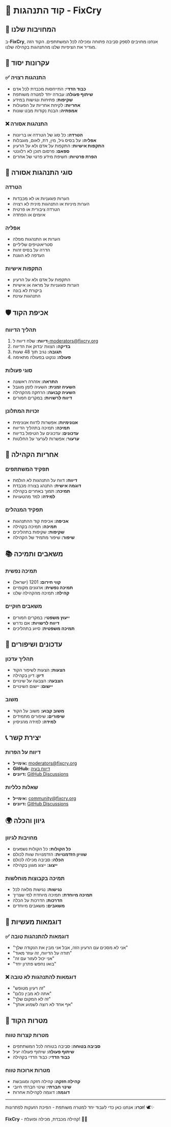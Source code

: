 # 🤝 קוד התנהגות - FixCry

## 🎯 המחויבות שלנו

ב-**FixCry**, אנחנו מחויבים לספק סביבה פתוחה ומכילה לכל המשתתפים. הקוד הזה מגדיר את הציפיות שלנו מהתנהגות בקהילה שלנו.

## 🌟 עקרונות יסוד

### ✅ התנהגות רצויה

- **כבוד הדדי:** התייחסות מכבדת לכל אדם
- **שיתוף פעולה:** עבודה יחד למטרה משותפת
- **שקיפות:** פתיחות ונגישות במידע
- **אחריות:** לקיחת אחריות על הפעולות
- **אמפתיה:** הבנת נקודות מבט שונות

### ❌ התנהגות אסורה

- **הטרדה:** כל סוג של הטרדה או בריונות
- **אפליה:** על בסיס גיל, מין, דת, לאום, מוגבלות
- **התקפות אישיות:** התקפות על אדם ולא על הרעיון
- **ספאם:** פרסום תוכן לא רלוונטי
- **הפרת פרטיות:** חשיפת מידע פרטי של אחרים

## 🚫 סוגי התנהגות אסורה

### הטרדה

- הערות פוגעניות או לא מכבדות
- הערות מיניות או התנהגות מינית לא רצויה
- הטרדה ציבורית או פרטית
- איומים או הפחדה

### אפליה

- הערות או התנהגות מפלה
- סטריאוטיפים שליליים
- הדרה על בסיס זהות
- העדפה לא הוגנת

### התקפות אישיות

- התקפות על אדם ולא על הרעיון
- הערות פוגעניות על מראה או אישיות
- ביקורת לא בונה
- התנהגות עוינת

## 🛡️ אכיפת הקוד

### תהליך הדיווח

1. **דיווח:** שלח דיווח ל<-moderators@fixcry.org>
2. **בדיקה:** הצוות יבדוק את הדיווח
3. **תגובה:** נגיב תוך 48 שעות
4. **פעולה:** ננקוט בפעולה מתאימה

### סוגי פעולות

- **התראה:** אזהרה ראשונה
- **השעיה זמנית:** השעיה לזמן מוגבל
- **השעיה קבועה:** הרחקה מהקהילה
- **דיווח לרשויות:** במקרים חמורים

### זכויות המתלונן

- **אנונימיות:** אפשרות לדווח אנונימית
- **תמיכה:** תמיכה בתהליך הדיווח
- **עדכונים:** עדכונים על הטיפול בדיווח
- **ערעור:** אפשרות לערער על החלטות

## 🤝 אחריות הקהילה

### תפקיד המשתתפים

- **דיווח:** דווח על התנהגות לא הולמת
- **דוגמה אישית:** התנהג בצורה מכבדת
- **תמיכה:** תמוך באחרים בקהילה
- **למידה:** למד מהטעויות

### תפקיד המנהלים

- **אכיפה:** אכיפת קוד ההתנהגות
- **תמיכה:** תמיכה בקהילה
- **שקיפות:** שקיפות בתהליכים
- **שיפור:** שיפור מתמיד של הקהילה

## 📚 משאבים ותמיכה

### תמיכה נפשית

- **קווי חירום:** 1201 (ישראל)
- **תמיכה נפשית:** ארגונים מקומיים
- **קהילה:** תמיכה מהקהילה שלנו

### משאבים חוקיים

- **ייעוץ משפטי:** במקרים חמורים
- **דיווח לרשויות:** אם נדרש
- **תמיכה משפטית:** סיוע בתהליכים

## 🔄 עדכונים ושיפורים

### תהליך עדכון

- **הצעות:** הצעות לשיפור הקוד
- **דיון:** דיון בקהילה
- **הצבעה:** הצבעה על שינויים
- **יישום:** יישום השינויים

### משוב

- **משוב קבוע:** משוב על הקוד
- **שיפורים:** שיפורים מתמידים
- **למידה:** למידה מהניסיון

## 📞 יצירת קשר

### דיווח על הפרות

- **אימייל:** <moderators@fixcry.org>
- **GitHub:** [דיווח בעיה](https://github.com/AnLoMinus/PublicVoiceHub/issues/new?template=bug_report.md)
- **דיונים:** [GitHub Discussions](https://github.com/AnLoMinus/PublicVoiceHub/discussions)

### שאלות כלליות

- **אימייל:** <community@fixcry.org>
- **דיונים:** [GitHub Discussions](https://github.com/AnLoMinus/PublicVoiceHub/discussions)

## 🌍 גיוון והכלה

### מחויבות לגיוון

- **כל הקולות:** כל הקולות נשמעים
- **שוויון הזדמנויות:** הזדמנויות שוות לכולם
- **הכלה:** סביבה מכילה לכולם
- **ייצוג:** ייצוג מגוון בקהילה

### תמיכה בקבוצות מוחלשות

- **נגישות:** נגישות מלאה לכל
- **תמיכה מיוחדת:** תמיכה מיוחדת למי שצריך
- **הדרכות:** הדרכות על הכלה
- **משאבים:** משאבים מיוחדים

## 📖 דוגמאות מעשיות

### ✅ דוגמאות להתנהגות טובה

- "אני לא מסכים עם הרעיון הזה, אבל אני מבין את הנקודה שלך"
- "תודה על הדיווח, זה עוזר מאוד"
- "אני יכול לעזור עם זה"
- "בואו נחפש פתרון יחד"

### ❌ דוגמאות להתנהגות לא טובה

- "זה רעיון מטופש"
- "אתה לא מבין כלום"
- "זה לא המקום שלך"
- "אף אחד לא רוצה לשמוע אותך"

## 🎯 מטרות הקוד

### מטרות קצרות טווח

- **סביבה בטוחה:** סביבה בטוחה לכל המשתתפים
- **שיתוף פעולה:** שיתוף פעולה יעיל
- **כבוד הדדי:** כבוד הדדי בקהילה

### מטרות ארוכות טווח

- **קהילה חזקה:** קהילה חזקה ומגובשת
- **שינוי חברתי:** שינוי חברתי חיובי
- **דוגמה:** דוגמה לקהילות אחרות

---

**זכרו:** אנחנו כאן כדי לעבוד יחד למטרה משותפת - הפיכת הזעקות לפתרונות! 🕊️✨

**FixCry** - קהילה מכבדת, מכילה ופועלת! 🤝💪
